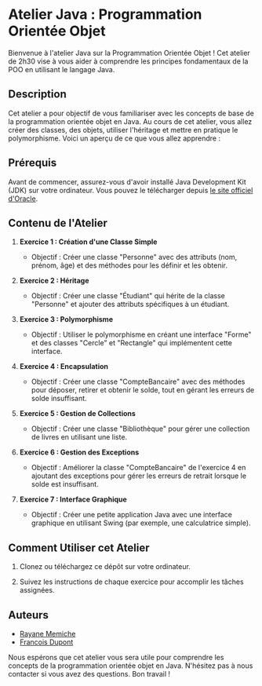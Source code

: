 # Atelier Java : Programmation Orientée Objet

Bienvenue à l'atelier Java sur la Programmation Orientée Objet ! Cet atelier de 2h30 vise à vous aider à comprendre les principes fondamentaux de la POO en utilisant le langage Java.

## Description

Cet atelier a pour objectif de vous familiariser avec les concepts de base de la programmation orientée objet en Java. Au cours de cet atelier, vous allez créer des classes, des objets, utiliser l'héritage et mettre en pratique le polymorphisme. Voici un aperçu de ce que vous allez apprendre :

## Prérequis

Avant de commencer, assurez-vous d'avoir installé Java Development Kit (JDK) sur votre ordinateur. Vous pouvez le télécharger depuis [le site officiel d'Oracle](https://www.oracle.com/java/technologies/javase-downloads.html).

## Contenu de l'Atelier

1. **Exercice 1 : Création d'une Classe Simple**
   - Objectif : Créer une classe "Personne" avec des attributs (nom, prénom, âge) et des méthodes pour les définir et les obtenir.

2. **Exercice 2 : Héritage**
   - Objectif : Créer une classe "Étudiant" qui hérite de la classe "Personne" et ajouter des attributs spécifiques à un étudiant.

3. **Exercice 3 : Polymorphisme**
   - Objectif : Utiliser le polymorphisme en créant une interface "Forme" et des classes "Cercle" et "Rectangle" qui implémentent cette interface.

4. **Exercice 4 : Encapsulation**
   - Objectif : Créer une classe "CompteBancaire" avec des méthodes pour déposer, retirer et obtenir le solde, tout en gérant les erreurs de solde insuffisant.

5. **Exercice 5 : Gestion de Collections**
   - Objectif : Créer une classe "Bibliothèque" pour gérer une collection de livres en utilisant une liste.

6. **Exercice 6 : Gestion des Exceptions**
   - Objectif : Améliorer la classe "CompteBancaire" de l'exercice 4 en ajoutant des exceptions pour gérer les erreurs de retrait lorsque le solde est insuffisant.

7. **Exercice 7 : Interface Graphique**
   - Objectif : Créer une petite application Java avec une interface graphique en utilisant Swing (par exemple, une calculatrice simple).

## Comment Utiliser cet Atelier

1. Clonez ou téléchargez ce dépôt sur votre ordinateur.

3. Suivez les instructions de chaque exercice pour accomplir les tâches assignées.

## Auteurs

- [Rayane Memiche](rayane.memiche@epitech.eu)
- [Francois Dupont](francois.dupont@epitech.eu)



Nous espérons que cet atelier vous sera utile pour comprendre les concepts de la programmation orientée objet en Java. N'hésitez pas à nous contacter si vous avez des questions. Bon travail !
